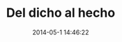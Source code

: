 ---
layout: projects-history
title: Del dicho al hecho
date: 2014-05-1 14:46:22
img: ddah.png
thumb: ddah-thumb.png
description: Del Dicho al Hecho es un estudio que realiza un análisis detallado de las promesas establecidas por el Gobierno y una revisión del estado de cumplimiento legislativo y administrativo de éstas. Conscientes de las dificultades que tenemos los ciudadanos de ejercer nuestro derecho a exigir rendición de cuentas, nuestro estudio pretende empoderar a las personas y contribuir a la reducción de las brechas de información que hoy dificultan una fiscalización efectiva de nuestros representantes.
site_url: http://deldichoalhecho.cl
status: activo
mockup: ddah-mock.png
mockup_txt:
  - txt: Logo o nombre del sitio.
  - txt: Menú para páginas extra o links externos.
  - txt: Imagen que ilustra la temática del sitio.
  - txt: Gráfico que muestra el % de cumplimiento total.
  - txt: Título del estudio o edición.
  - txt: Botones para compartir el sitio redes sociales
  - txt: Introducción.
  - txt: Filtros temáticos por categoría
  - txt: Título de categoría y cantidad de promesas
  - txt: Gráfico con % de cumplimiento por categoría 
  - txt: Promesas con sus estados de cumplimiento y documentos de verificación.
  - txt: A partir de la segunda categoría las promesas se encuentran ocultas para facilitar una visión más general. Para ver el detalle se debe expandir la caja contenedora.
  - txt: Footer. Puede contener información de contacto, logos de autores del sitio, etc.
proyectos:
  - name: proyecto 01
    img:
      - txt: http://placehold.it/500x265   
    link:
      - txt: http://deldichoalhecho.cl
    date:
      - txt: 00/11/22
    history:
      - txt: Minions ipsum hahaha hana dul sae hahaha poulet tikka masala tank yuuu! Bappleees underweaaar poopayee. Poopayee pepete potatoooo tulaliloo tulaliloo bee do bee do bee do bee do bee do bee do.
  - name: proyecto 02
    img:
      - txt: http://placehold.it/530x265  
    link:
      - txt: http://deldichoalhecho.cl
    date:
      - txt: 11/22/33
    history:
      - txt: Ipsum hahaha hana dul sae hahaha poulet tikka masala tank yuuu! Bappleees underweaaar poopayee. Poopayee pepete potatoooo tulaliloo tulaliloo bee do bee do bee do bee do bee do bee do.
---
